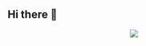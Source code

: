 ## Hi there 👋

<div align="center">
<img src="https://github-readme-stats.vercel.app/api?username=626lt&show_icons=true&count_private=true&hide_border=true&theme=tokyonight" />
</div>

